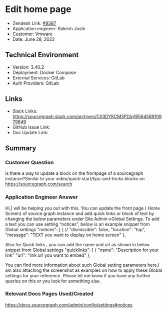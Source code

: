 
# Edit home page <!-- Ticket Title  Hint: include keywords to make it searchable -->

- Zendesk Link: [#9387](https://sourcegraph.zendesk.com/agent/tickets/9387)
- Application engineer: Rakesh Joshi
- Customer: Vmware <!-- Redact if this contains personally identifying information -->
- Date: June 28, 2022

<!-- Data populated from integration, speak to Ben Gordon or Michael Bali if not working -->
<!-- During Internal team trial, fill missing data manually (we are waiting for all data to sync) -->

## Technical Environment
- Version: 3.40.2
- Deployment: Docker Compose
- External Services: GitLab
- Auth Providers: GitLab


## Links
<!-- Data for application engineer manual entry -->
- Slack Links: https://sourcegraph.slack.com/archives/C03DYKCM3PD/p1656456910979649 
- GitHub Issue Link:
- Doc Update Link:

## Summary
### Customer Question
is there a way to update a block on the frontpage of a sourcegraph instance?Similar to your video/quick-start/tips-and-tricks blocks on https://sourcegraph.com/search

### Application Engineer Answer
Hi,| will be helping you out with this. You can update the front page ( Home Screen) of source graph instance and add quick links or block of text by changing the below parameters under Site Admin->Global Settings. To add a text you can use setting “notices”, below is an example snippet from Global settings
"notices": [
  {
  //  "dismissible": false,
   "location": "top",
   "message": "TEXT you want to display on home screen"
  },

Also for Quick links , you can add the name and url as shown in below snippet from Global settings
"quicklinks": [
   {
    "name": "Description for your link"
    "url": "link url you want to embed"
   },

You can find more information about such Global setting parameters here.I am also attaching the screenshot as examples on how to apply these Global settings for your reference. Please let me know if you have any further queries on this or you look for something else.

### Relevant Docs Pages Used/Created
https://docs.sourcegraph.com/admin/config/settings#notices

<!-- Once complete, upload a copy to https://github.com/sourcegraph/support-tools-internal/tree/main/resolved-tickets as a .md file -->
<!-- Name the file 9387.md -->
